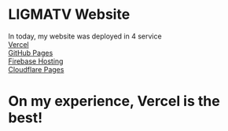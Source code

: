 # LIGMATV Website

In today, my website was deployed in 4 service  
[Vercel](https://ligmatv.vercel.app/)  
[GitHub Pages](https://ligmatv.github.io/Home/)  
[Firebase Hosting](https://ligma.web.app/)  
[Cloudflare Pages](https://ligmatv.pages.dev/)  

# On my experience, Vercel is the best!
